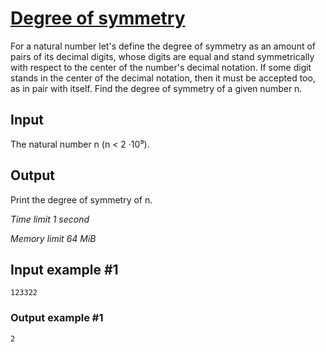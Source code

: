 # [Degree of symmetry](https://www.e-olymp.com/en/problems/19)

For a natural number let's define the degree of symmetry as an amount of pairs of its decimal digits, whose digits are equal and stand symmetrically with respect to the center of the number's decimal notation. If some digit stands in the center of the decimal notation, then it must be accepted too, as in pair with itself. Find the degree of symmetry of a given number n.

## Input

The natural number n (n < 2 ·10⁹).

## Output

Print the degree of symmetry of n.

_Time limit 1 second_

_Memory limit 64 MiB_

## Input example #1
```
123322
```

### Output example #1
```
2
```
